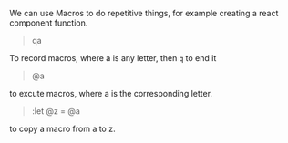 We can use Macros to do repetitive things, for example creating 
a react component function.

> qa

To record macros, where a is any letter, then `q` to end it


> @a

to excute macros, where a is the corresponding letter.

> :let @z = @a

to copy a macro from a to z.

